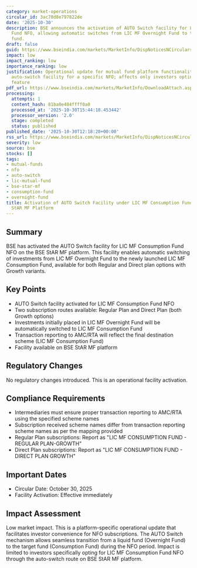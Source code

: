 ```yaml
---
category: market-operations
circular_id: 3ac78d8e797822de
date: '2025-10-30'
description: BSE announces the activation of AUTO Switch facility for LIC MF Consumption
  Fund NFO, allowing automatic switches from LIC MF Overnight Fund to the new consumption
  fund.
draft: false
guid: https://www.bseindia.com/markets/MarketInfo/DispNoticesNCirculars.aspx?Noticeid={57FFEDA2-3911-4A8A-ABA1-CBC01BB09D55}&noticeno=20251030-23&dt=10/30/2025&icount=23&totcount=57&flag=0
impact: low
impact_ranking: low
importance_ranking: low
justification: Operational update for mutual fund platform functionality enabling
  auto-switch facility for a specific NFO; affects only investors opting for this
  feature
pdf_url: https://www.bseindia.com/markets/MarketInfo/DownloadAttach.aspx?id=20251030-23&attachedId=4e55cd18-0b6d-4911-96eb-1e1ef4ccca95
processing:
  attempts: 1
  content_hash: 81ba0e484ffff0a0
  processed_at: '2025-10-30T15:44:18.453442'
  processor_version: '2.0'
  stage: completed
  status: published
published_date: '2025-10-30T12:18:20+00:00'
rss_url: https://www.bseindia.com/markets/MarketInfo/DispNoticesNCirculars.aspx?Noticeid={57FFEDA2-3911-4A8A-ABA1-CBC01BB09D55}&noticeno=20251030-23&dt=10/30/2025&icount=23&totcount=57&flag=0
severity: low
source: bse
stocks: []
tags:
- mutual-funds
- nfo
- auto-switch
- lic-mutual-fund
- bse-star-mf
- consumption-fund
- overnight-fund
title: Activation of AUTO Switch Facility under LIC MF Consumption Fund NFO on BSE
  StAR MF Platform
---
```


## Summary

BSE has activated the AUTO Switch facility for LIC MF Consumption Fund NFO on the BSE StAR MF platform. This facility enables automatic switching of investments from LIC MF Overnight Fund to the newly launched LIC MF Consumption Fund, available for both Regular and Direct plan options with Growth variants.

## Key Points

- AUTO Switch facility activated for LIC MF Consumption Fund NFO
- Two subscription routes available: Regular Plan and Direct Plan (both Growth options)
- Investments initially placed in LIC MF Overnight Fund will be automatically switched to LIC MF Consumption Fund
- Transaction reporting to AMC/RTA will reflect the final destination scheme (LIC MF Consumption Fund)
- Facility available on BSE StAR MF platform

## Regulatory Changes

No regulatory changes introduced. This is an operational facility activation.

## Compliance Requirements

- Intermediaries must ensure proper transaction reporting to AMC/RTA using the specified scheme names
- Subscription received scheme names differ from transaction reporting scheme names as per the mapping provided
- Regular Plan subscriptions: Report as "LIC MF CONSUMPTION FUND - REGULAR PLAN-GROWTH"
- Direct Plan subscriptions: Report as "LIC MF CONSUMPTION FUND - DIRECT PLAN GROWTH"

## Important Dates

- Circular Date: October 30, 2025
- Facility Activation: Effective immediately

## Impact Assessment

Low market impact. This is a platform-specific operational update that facilitates investor convenience for NFO subscriptions. The AUTO Switch mechanism allows seamless transition from a liquid fund (Overnight Fund) to the target fund (Consumption Fund) during the NFO period. Impact is limited to investors specifically opting for LIC MF Consumption Fund NFO through the auto-switch route on BSE StAR MF platform.